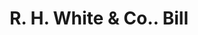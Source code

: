 ---
doi: 10.7916/D8PG33PD
date_other: '1880'
date_other_textual: 1880-1889
form: printed ephemera
genre:
- Invoices
name:
- R. H. White & Co.
object_in_context_url: https://biggert.cul.columbia.edu/items/view/ave_biggert_00441
subject_hierarchical_geographic:
- Boston, Massachusetts, United States
subject_name:
- R. H. White & Co.
title: R. H. White & Co.. Bill
sort_title: R. H. White & Co.. Bill
call_number: ave_biggert_00441
coordinates:
- 42.35805555555556,-71.06361111111111
pid: ave_biggert_00441
identifiers: ave_biggert_00441
thumbnail: https://derivativo-2.library.columbia.edu/iiif/2/ldpd:344052/full/!256,256/0/native.jpg
permalink: "/biggert/ave_biggert_00441/"
layout: iiif-image-page
---